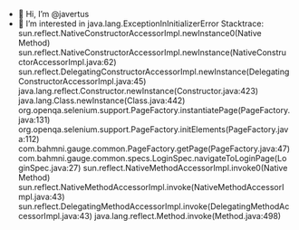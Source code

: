- 👋 Hi, I’m @javertus
- 👀 I’m interested in java.lang.ExceptionInInitializerError
Stacktrace:
sun.reflect.NativeConstructorAccessorImpl.newInstance0(Native Method)
sun.reflect.NativeConstructorAccessorImpl.newInstance(NativeConstructorAccessorImpl.java:62)
sun.reflect.DelegatingConstructorAccessorImpl.newInstance(DelegatingConstructorAccessorImpl.java:45)
java.lang.reflect.Constructor.newInstance(Constructor.java:423)
java.lang.Class.newInstance(Class.java:442)
org.openqa.selenium.support.PageFactory.instantiatePage(PageFactory.java:131)
org.openqa.selenium.support.PageFactory.initElements(PageFactory.java:112)
com.bahmni.gauge.common.PageFactory.getPage(PageFactory.java:47)
com.bahmni.gauge.common.specs.LoginSpec.navigateToLoginPage(LoginSpec.java:27)
sun.reflect.NativeMethodAccessorImpl.invoke0(Native Method)
sun.reflect.NativeMethodAccessorImpl.invoke(NativeMethodAccessorImpl.java:43)
sun.reflect.DelegatingMethodAccessorImpl.invoke(DelegatingMethodAccessorImpl.java:43)
java.lang.reflect.Method.invoke(Method.java:498)

<!---
javertus/javertus is a ✨ special ✨ repository because its `README.md` (this file) appears on your GitHub profile.
You can click the Preview link to take a look at your changes.
--->
